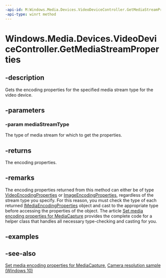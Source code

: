 ```yaml
---
-api-id: M:Windows.Media.Devices.VideoDeviceController.GetMediaStreamProperties(Windows.Media.Capture.MediaStreamType)
-api-type: winrt method
---
```


<!-- Method syntax
public Windows.Media.MediaProperties.IMediaEncodingProperties GetMediaStreamProperties(Windows.Media.Capture.MediaStreamType mediaStreamType)
-->

# Windows.Media.Devices.VideoDeviceController.GetMediaStreamProperties

## -description
Gets the encoding properties for the specified media stream type for the video device.

## -parameters
### -param mediaStreamType
The type of media stream for which to get the properties.

## -returns
The encoding properties.

## -remarks
The encoding properties returned from this method can either be of type [VideoEncodingProperties](../windows.media.mediaproperties/videoencodingproperties.md) or [ImageEncodingProperties](../windows.media.mediaproperties/imageencodingproperties.md), regardless of the stream type you specify. For this reason, you must check the type of each returned [IMediaEncodingProperties](../windows.media.mediaproperties/imediaencodingproperties.md) object and cast to the appropriate type before accessing the properties of the object. The article [Set media encoding properties for MediaCapture](https://msdn.microsoft.com/windows/uwp/audio-video-camera/set-media-encoding-properties) provides the complete code for a helper class that handles all necessary type-checking and casting for you.

## -examples

## -see-also
[Set media encoding properties for MediaCapture](https://msdn.microsoft.com/windows/uwp/audio-video-camera/set-media-encoding-properties), [Camera resolution sample (Windows 10)](http://go.microsoft.com/fwlink/p/?LinkId=624252)
